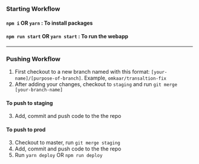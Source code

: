 ### Starting Workflow

#### `npm i` OR `yarn` : To install packages

#### `npm run start` OR `yarn start` : To run the webapp

<hr />

### Pushing Workflow

1. First checkout to a new branch named with this format: `[your-name]/[purpose-of-branch]`. Example, `omkaar/transaltion-fix`
2. After adding your changes, checkout to `staging` and run `git merge [your-branch-name]`

#### **To push to staging**

3. Add, commit and push code to the the repo

#### **To push to prod**

3. Checkout to master, run `git merge staging`
4. Add, commit and push code to the the repo
5. Run `yarn deploy` OR `npm run deploy`
